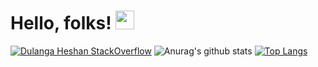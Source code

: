 # Hello, folks! <img src="https://raw.githubusercontent.com/MartinHeinz/MartinHeinz/master/wave.gif" width="30px">
[![Dulanga Heshan StackOverflow](https://github-readme-stackoverflow.vercel.app/?userID=9216423&theme=dark&layout=default)](https://stackoverflow.com/users/9216423/dulanga-heshan)
![Anurag's github stats](https://github-readme-stats.vercel.app/api?username=dulangaheshan&count_private=true&theme=radical)
[![Top Langs](https://github-readme-stats.vercel.app/api/top-langs/?username=dulangaheshan&repo=github-readme-stats&theme=radical&show_icons=true&layout=compact)](https://github.com/anuraghazra/github-readme-stats)
